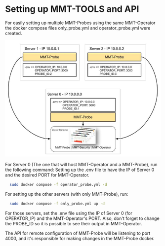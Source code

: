 # Setting up MMT-TOOLS and API

For easily setting up multiple MMT-Probes using the same MMT-Operator the docker compose files only_probe.yml and operator_probe.yml were created.

<img src="../imgs/MultiProbes.jpg"/>

For Server 0 (The one that will host MMT-Operator and a MMT-Probe), run the following command:
Setting up the .env file to have the IP of Server 0 and the desired PORT for MMT-Operator.

```bash
  sudo docker compose -f operator_probe.yml -d
```

For setting up the other servers (with only MMT-Probe), run:
```bash
  sudo docker compose -f only_probe.yml up -d
```
For those servers, set the .env file using the IP of Server 0 (for OPERATOR_IP) and the MMT-Operator's PORT. Also, don't forget to change the PROBE_ID so it is possible to see their output in MMT-Operator. 

The API for remote configuration of MMT-Probe will be listening to port 4000, and it's responsible for making changes in the MMT-Probe docker.

